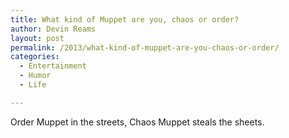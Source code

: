 ```yaml
---
title: What kind of Muppet are you, chaos or order?
author: Devin Reams
layout: post
permalink: /2013/what-kind-of-muppet-are-you-chaos-or-order/
categories:
  - Entertainment
  - Humor
  - Life

---
```

Order Muppet in the streets, Chaos Muppet steals the sheets.
